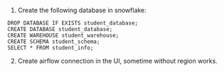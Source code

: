 1. Create the following database in snowflake:
   
```
DROP DATABASE IF EXISTS student_database;
CREATE DATABASE student_database;
CREATE WAREHOUSE student_warehouse;
CREATE SCHEMA student_schema;
SELECT * FROM student_info;
```

2. Create airflow connection in the UI, sometime without region works. 